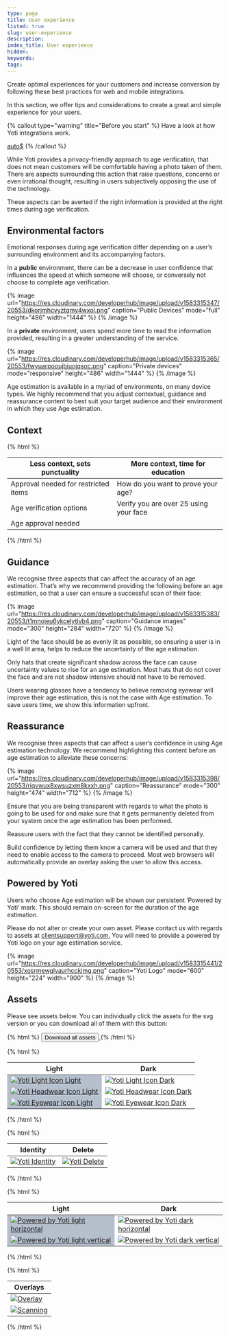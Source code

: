 ```yaml
---
type: page
title: User experience
listed: true
slug: user-experience
description: 
index_title: User experience
hidden: 
keywords: 
tags: 
---
```


Create optimal experiences for your customers and increase conversion by following these best practices for web and mobile integrations.

In this section, we offer tips and considerations to create a great and simple experience for your users.

{% callout type="warning" title="Before you start" %}
Have a look at how Yoti integrations work.

[auto$](/ai-services-terminals/sdk-guide)
{% /callout %}

While Yoti provides a privacy-friendly approach to age verification, that does not mean customers will be comfortable having a photo taken of them. There are aspects surrounding this action that raise questions, concerns or even irrational thought, resulting in users subjectively opposing the use of the technology. 

These aspects can be averted if the right information is provided at the right times during age verification.

## Environmental factors

Emotional responses during age verification differ depending on a user’s surrounding environment and its accompanying factors.

In a **public** environment, there can be a decrease in user confidence that influences the speed at which someone will choose, or conversely not choose to complete age verification.

{% image url="https://res.cloudinary.com/developerhub/image/upload/v1583315347/20553/dkorjmhcvyztqmy4wxol.png" caption="Public Devices" mode="full" height="486" width="1444" %}
{% /image %}

In a **private** environment, users spend more time to read the information provided, resulting in a greater understanding of the service.

{% image url="https://res.cloudinary.com/developerhub/image/upload/v1583315365/20553/fwyuarpooujbiuojqsoc.png" caption="Private devices" mode="responsive" height="486" width="1444" %}
{% /image %}

Age estimation is available in a myriad of environments, on many device types. We highly recommend that you adjust contextual, guidance and reassurance content to best suit your target audience and their environment in which they use Age estimation.

## Context

{% html %}
<div _ngcontent-vja-c39="" class="dh-table table-responsive editable-table text-left">
  <table
    _ngcontent-vja-c39=""
    class="table table-striped"
    contenteditable="false"
  >
    <thead _ngcontent-vja-c39="" class="thead" contenteditable="false">
      <tr _ngcontent-vja-c39="" contenteditable="false">
        <!---->
        <th _ngcontent-vja-c39="" class="blue">Less context, sets punctuality</th>
        <th _ngcontent-vja-c39="" class="purple">More context, time for education</th>
      </tr>
    </thead>
    <tbody _ngcontent-vja-c39="" contenteditable="false">
      <!---->
      <tr _ngcontent-vja-c39="">
        <!---->
        <td _ngcontent-vja-c39=""><span class="blue">Approval needed for restricted items</span></td>
        <td _ngcontent-vja-c39=""><span class="purple">How do you want to prove your age?</span></td>
      </tr>
      <tr _ngcontent-vja-c39="">
        <!---->
        <td _ngcontent-vja-c39=""><span class="blue">Age verification options</span></td>
        <td _ngcontent-vja-c39=""><span class="purple">Verify you are over 25 using your face</span></td>
      </tr>
      <tr _ngcontent-vja-c39="">
        <!---->
        <td _ngcontent-vja-c39=""><span class="blue">Age approval needed</span></td>
        <td _ngcontent-vja-c39=""></td>
      </tr>
    </tbody>
  </table>
</div>
{% /html %}

## Guidance

We recognise three aspects that can affect the accuracy of an age estimation. That’s why we recommend providing the following before an age estimation, so that a user can ensure a successful scan of their face:

{% image url="https://res.cloudinary.com/developerhub/image/upload/v1583315383/20553/t1mnojeu6ykcelytlvb4.png" caption="Guidance images" mode="300" height="284" width="720" %}
{% /image %}

Light of the face should be as evenly lit as possible, so ensuring a user is in a well lit area, helps to reduce the uncertainty of the age estimation.

Only hats that create significant shadow across the face can cause uncertainty values to rise for an age estimation. Most hats that do not cover the face and are not shadow intensive should not have to be removed.

Users wearing glasses have a tendency to believe removing eyewear will improve their age estimation, this is not the case with Age estimation. To save users time, we show this information upfront.

## Reassurance

We recognise three aspects that can affect a user’s confidence in using Age estimation technology. We recommend highlighting this content before an age estimation to alleviate these concerns:

{% image url="https://res.cloudinary.com/developerhub/image/upload/v1583315398/20553/riqvwux8xwsuzxm8kxxh.png" caption="Reassurance" mode="300" height="474" width="712" %}
{% /image %}

Ensure that you are being transparent with regards to what the photo is going to be used for and make sure that it gets permanently deleted from your system once the age estimation has been performed.

Reassure users with the fact that they cannot be identified personally.

Build confidence by letting them know a camera will be used and that they need to enable access to the camera to proceed. Most web browsers will automatically provide an overlay asking the user to allow this access.

## Powered by Yoti

Users who choose Age estimation will be shown our persistent ‘Powered by Yoti’ mark. This should remain on-screen for the duration of the age estimation.

Please do not alter or create your own asset.  Please contact us with regards to assets at [clientsupport@yoti.com.](mailto:clientsupport@yoti.com) You will need to provide a powered by Yoti logo on your age estimation service.

{% image url="https://res.cloudinary.com/developerhub/image/upload/v1583315441/20553/xosrmewglvaurhcckjmg.png" caption="Yoti Logo" mode="600" height="224" width="900" %}
{% /image %}

## Assets

Please see assets below. You can individually click the assets for the svg version or you can download all of them with this button:

{% html %}
<a href="https://www.yoti.com/wp-content/uploads/Yoti_Age_Scan_visual_pack.zip"> 
   <button class="btn-primary"> 
      Download all assets
   </button>
</a>
{% /html %}

{% html %}
<table _ngcontent-qcl-c39="" class="table table-striped" contenteditable="false">
   <thead _ngcontent-qcl-c39="" class="thead" contenteditable="false">
      <tr _ngcontent-qcl-c39="" contenteditable="false">
      <!---->
         <th _ngcontent-qcl-c39="">Light</th>
         <th _ngcontent-qcl-c39="">Dark</th>
      </tr>
   </thead>
   <tbody _ngcontent-qcl-c39="" contenteditable="false">
   <!---->
      <tr _ngcontent-qcl-c39="">
      <!---->
         <td _ngcontent-qcl-c39="" style="background-color: #B6BFCC">
            <a href="https://www.yoti.com/wp-content/uploads/Yoti_icon_light-1.svg" 
            target="_blank">
               <img src="https://www.yoti.com/wp-content/uploads/Yoti_icon_light-1.svg" alt= 
               "Yoti Light Icon Light">
           </>
         </td>
         <td _ngcontent-qcl-c39="">
            <a href="https://www.yoti.com/wp-content/uploads/Yoti_icon_light.svg" 
            target="_blank">
               <img src="https://www.yoti.com/wp-content/uploads/Yoti_icon_light.svg" alt= 
               "Yoti Light Icon Dark">
            </a>
         </td>
      </tr>
      <tr _ngcontent-qcl-c39="">
      <!---->
         <td _ngcontent-qcl-c39="" style="background-color: #B6BFCC">
            <a href="https://www.yoti.com/wp-content/uploads/Yoti_icon_headwear-1.svg" 
            target="_blank">              
               <img src="https://www.yoti.com/wp-content/uploads/Yoti_icon_headwear-1.svg" alt= 
               "Yoti Headwear Icon Light">
            </a>
         </td>
         <td _ngcontent-qcl-c39="">
            <a href="https://www.yoti.com/wp-content/uploads//Yoti_icon_headwear.svg" 
            target="_blank">
               <img src="https://www.yoti.com/wp-content/uploads/Yoti_icon_headwear.svg" alt= 
               "Yoti Headwear Icon Dark">
              </a>
         </td>
      </tr>
     <tr _ngcontent-qcl-c39="">
      <!---->
         <td _ngcontent-qcl-c39="" style="background-color: #B6BFCC">
            <a href="https://www.yoti.com/wp-content/uploads/Yoti_icon_eyewear-1.svg" 
            target="_blank">              
               <img src="https://www.yoti.com/wp-content/uploads/Yoti_icon_eyewear-1.svg" alt= 
               "Yoti Eyewear Icon Light">
            </a>
         </td>
         <td _ngcontent-qcl-c39="">
            <a href="https://www.yoti.com/wp-content/uploads/Yoti_icon_eyewear.svg" 
            target="_blank">
               <img src="https://www.yoti.com/wp-content/uploads/Yoti_icon_eyewear.svg" alt= 
               "Yoti Eyewear Icon Dark">
              </a>
         </td>
      </tr>
   </tbody>
</table>
{% /html %}

{% html %}
<table _ngcontent-qcl-c39="" class="table table-striped" contenteditable="false">
   <thead _ngcontent-qcl-c39="" class="thead" contenteditable="false">
      <tr _ngcontent-qcl-c39="" contenteditable="false">
      <!---->
         <th _ngcontent-qcl-c39="">Identity</th>
         <th _ngcontent-qcl-c39="">Delete</th>
      </tr>
   </thead>
   <tbody _ngcontent-qcl-c39="" contenteditable="false">
   <!---->
      <tr _ngcontent-qcl-c39="">
      <!---->
         <td _ngcontent-qcl-c39="">
            <a href="https://www.yoti.com/wp-content/uploads/Yoti_identity.svg" 
            target="_blank">
               <img src="https://www.yoti.com/wp-content/uploads/Yoti_identity.svg" alt= 
               "Yoti Identity">
           </>
         </td>
         <td _ngcontent-qcl-c39="">
            <a href="https://www.yoti.com/wp-content/uploads/Yoti_delete.svg" 
            target="_blank">
               <img src="https://www.yoti.com/wp-content/uploads/Yoti_delete.svg" alt= 
               "Yoti Delete">
            </a>
         </td>
      </tr>
   </tbody>
</table>
{% /html %}

{% html %}
<table _ngcontent-qcl-c39="" class="table table-striped" contenteditable="false">
   <thead _ngcontent-qcl-c39="" class="thead" contenteditable="false">
      <tr _ngcontent-qcl-c39="" contenteditable="false">
      <!---->
         <th _ngcontent-qcl-c39="">Light</th>
         <th _ngcontent-qcl-c39="">Dark</th>
      </tr>
   </thead>
   <tbody _ngcontent-qcl-c39="" contenteditable="false">
   <!---->
      <tr _ngcontent-qcl-c39="">
      <!---->
         <td _ngcontent-qcl-c39="" style="background-color: #B6BFCC">
            <a href="https://www.yoti.com/wp-content/uploads/Powered_by_Yoti_light_horizontal.svg" 
            target="_blank">
               <img src="https://www.yoti.com/wp-content/uploads/Powered_by_Yoti_light_horizontal.svg" alt= 
               "Powered by Yoti light horizontal">
           </>
         </td>
         <td _ngcontent-qcl-c39="">
            <a href="https://www.yoti.com/wp-content/uploads/Powered_by_Yoti_dark_horizontal.svg" 
            target="_blank">
               <img src="https://www.yoti.com/wp-content/uploads/Powered_by_Yoti_dark_horizontal.svg" alt= 
               "Powered by Yoti dark horizontal">
            </a>
         </td>
      </tr>
      <tr _ngcontent-qcl-c39="">
      <!---->
         <td _ngcontent-qcl-c39="" style="background-color: #B6BFCC">
            <a href="https://www.yoti.com/wp-content/uploads/Powered_by_Yoti_light_vertical.svg" 
            target="_blank">              
               <img src="https://www.yoti.com/wp-content/uploads/Powered_by_Yoti_light_vertical.svg" alt= 
               "Powered by Yoti light vertical">
            </a>
         </td>
         <td _ngcontent-qcl-c39="">
            <a href="https://www.yoti.com/wp-content/uploads/Powered_by_Yoti_dark_vertical.svg" 
            target="_blank">
               <img src="https://www.yoti.com/wp-content/uploads/Powered_by_Yoti_dark_vertical.svg" alt= 
               "Powered by Yoti dark vertical">
              </a>
         </td>
      </tr>
   </tbody>
</table>
{% /html %}

{% html %}
<table _ngcontent-qcl-c39="" class="table table-striped" contenteditable="false">
   <thead _ngcontent-qcl-c39="" class="thead" contenteditable="false">
      <tr _ngcontent-qcl-c39="" contenteditable="false">
      <!---->
         <th _ngcontent-qcl-c39="">Overlays</th>
      </tr>
   </thead>
   <tbody _ngcontent-qcl-c39="" contenteditable="false">
   <!---->
      <tr _ngcontent-qcl-c39="">
      <!---->
         <td _ngcontent-qcl-c39="">
            <a href="https://www.yoti.com/wp-content/uploads/overlay.svg" 
            target="_blank">
               <img src="https://www.yoti.com/wp-content/uploads/overlay.svg" alt= 
               "Overlay">
           </>
      </tr>
      <tr _ngcontent-qcl-c39="">
      <!---->
         </td>
         <td _ngcontent-qcl-c39="">
            <a href="https://www.yoti.com/wp-content/uploads/scanning.svg" 
            target="_blank">
               <img src="https://www.yoti.com/wp-content/uploads/scanning.svg" alt= 
               "Scanning">
            </a>
         </td>
      </tr>
   </tbody>
</table>
{% /html %}